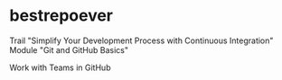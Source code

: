 # bestrepoever
Trail "Simplify Your Development Process with Continuous Integration"
Module "Git and GitHub Basics"

Work with Teams in GitHub

